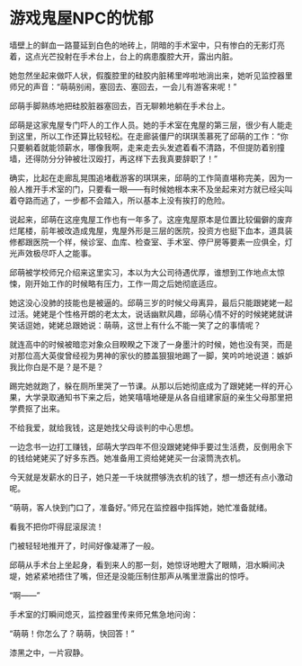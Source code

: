 # 游戏鬼屋NPC的忧郁

墙壁上的鲜血一路蔓延到白色的地砖上，阴暗的手术室中，只有惨白的无影灯亮着，这点光芒投射在手术台上，台上的病患腹腔大开，露出内脏。 

她忽然坐起来做吓人状，假腹腔里的硅胶内脏稀里哗啦地淌出来，她听见监控器里师兄的声音：“萌萌别闹，塞回去、塞回去，一会儿有游客来呢！” 

邱萌手脚熟练地把硅胶脏器塞回去，百无聊赖地躺在手术台上。 

邱萌是这家鬼屋专门吓人的工作人员。她的手术室在鬼屋的第三层，很少有人能走到这里，所以工作还算比较轻松。在走廊装僵尸的琪琪羡慕死了邱萌的工作：“你只要躺着就能领薪水，哪像我啊，走来走去头发遮着看不清路，不但提防着别撞墙，还得防分分钟被壮汉殴打，再这样下去我真要辞职了！” 

确实，比起在走廊乱晃围追堵截游客的琪琪来，邱萌的工作简直堪称完美，因为一般人推开手术室的门，只要看一眼——有时候她根本来不及坐起来对方就已经尖叫着夺路而逃了，一步都不会踏入，所以基本上没有挨打的危险。 

说起来，邱萌在这座鬼屋工作也有一年多了。这座鬼屋原本是位置比较偏僻的废弃烂尾楼，前年被改造成鬼屋，鬼屋外形是三层的医院，投资方也挺下血本，道具装修都跟医院一个样，候诊室、血库、检查室、手术室、停尸房等要素一应俱全，灯光声效极尽吓人之能事。 

邱萌被学校师兄介绍来这里实习，本以为大公司待遇优厚，谁想到工作地点太惊悚，刚开始工作的时候略有压力，工作一周之后她彻底适应。 

她这没心没肺的技能也是被逼的。邱萌三岁的时候父母离异，最后只能跟姥姥一起过活。姥姥是个性格开朗的老太太，说话幽默风趣，邱萌心情不好的时候姥姥就讲笑话逗她，姥姥总跟她说：萌萌，这世上有什么不能一笑了之的事情呢？ 

就连高中的时候被暗恋对象众目睽睽之下泼了一身墨汁的时候，她也没有哭，而是对那位高大英俊曾经视为男神的家伙的膝盖狠狠地踢了一脚，笑吟吟地说道：嫉妒我比你白是不是？是不是？ 

踢完她就跑了，躲在厕所里哭了一节课。从那以后她彻底成为了跟姥姥一样的开心果，大学录取通知书下来之后，她笑嘻嘻地硬是从各自组建家庭的亲生父母那里把学费抠了出来。 

不给我爱，就给我钱，这是她找父母谈判的中心思想。 

一边念书一边打工赚钱，邱萌大学四年不但没跟姥姥伸手要过生活费，反倒用余下的钱给姥姥买了好多东西。她准备用工资给姥姥买一台滚筒洗衣机。 

今天就是发薪水的日子，她只差一千块就攒够洗衣机的钱了，想一想还有点小激动呢。 

“萌萌，客人快到门口了，准备好。”师兄在监控器中指挥她，她忙准备就绪。 

看我不把你吓得屁滚尿流！ 

门被轻轻地推开了，时间好像凝滞了一般。 

邱萌从手术台上坐起身，看到来人的那一刻，她惊讶地瞪大了眼睛，泪水瞬间决堤，她紧紧地捂住了嘴，但还是没能压制住那声从嘴里泄露出的惊呼。 

“啊——” 

手术室的灯瞬间熄灭，监控器里传来师兄焦急地问询： 

“萌萌！你怎么了？萌萌，快回答！” 

漆黑之中，一片寂静。